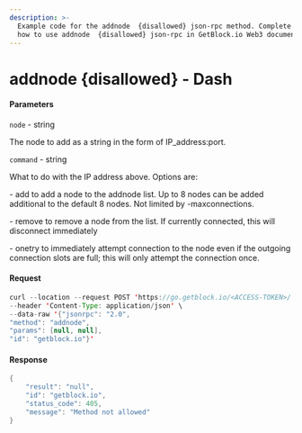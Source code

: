 ```yaml
---
description: >-
  Example code for the addnode  {disallowed} json-rpc method. Сomplete guide on
  how to use addnode  {disallowed} json-rpc in GetBlock.io Web3 documentation.
---
```


# addnode {disallowed} - Dash

#### Parameters

`node` - string

The node to add as a string in the form of IP\_address:port.

`command` - string

What to do with the IP address above. Options are:

\- add to add a node to the addnode list. Up to 8 nodes can be added additional to the default 8 nodes. Not limited by -maxconnections.

\- remove to remove a node from the list. If currently connected, this will disconnect immediately

\- onetry to immediately attempt connection to the node even if the outgoing connection slots are full; this will only attempt the connection once.

#### Request

```java
curl --location --request POST 'https://go.getblock.io/<ACCESS-TOKEN>/' \
--header 'Content-Type: application/json' \
--data-raw '{"jsonrpc": "2.0",
"method": "addnode",
"params": [null, null],
"id": "getblock.io"}'
```

#### Response

```java
{
    "result": "null",
    "id": "getblock.io",
    "status_code": 405,
    "message": "Method not allowed"
}
```

